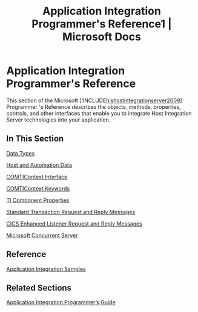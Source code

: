 ﻿---
title: "Application Integration Programmer&#39;s Reference1 | Microsoft Docs"
ms.custom: ""
ms.date: "11/30/2017"
ms.prod: "host-integration-server"
ms.reviewer: ""
ms.suite: ""
ms.tgt_pltfrm: ""
ms.topic: "article"
ms.assetid: aba04f9e-3a2d-469c-8d93-d0d6cc79e5c0
caps.latest.revision: 4
---
# Application Integration Programmer&#39;s Reference
This section of the Microsoft [!INCLUDE[hishostintegrationserver2009](../includes/hishostintegrationserver2009-md.md)] Programmer 's Reference describes the objects, methods, properties, controls, and other interfaces that enable you to integrate Host Integration Server technologies into your application.  
  
## In This Section  
 [Data Types](../core/data-types1.md)  
  
 [Host and Automation Data](../core/host-and-automation-data2.md)  
  
 [COMTIContext Interface](../core/comticontext-interface1.md)  
  
 [COMTIContext Keywords](../core/comticontext-keywords2.md)  
  
 [TI Component Properties](../core/ti-component-properties2.md)  
  
 [Standard Transaction Request and Reply Messages](../core/standard-transaction-request-and-reply-messages1.md)  
  
 [CICS Enhanced Listener Request and Reply Messages](../core/cics-enhanced-listener-request-and-reply-messages1.md)  
  
 [Microsoft Concurrent Server](../core/microsoft-concurrent-server1.md)  
  
## Reference  
 [Application Integration Samples](../core/application-integration-samples.md)  
  
## Related Sections  
 [Application Integration Programmer’s Guide](../core/application-integration-programmer’s-guide1.md)